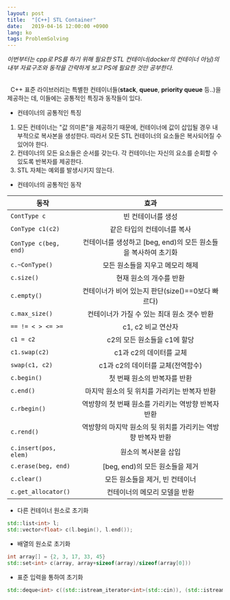 ```yaml
---
layout: post
title:  "[C++] STL Container"
date:   2019-04-16 12:00:00 +0900
lang: ko
tags: ProblemSolving
---
```


*이번부터는 cpp로 PS를 하기 위해 필요한 STL 컨테이너(docker의 컨테이너 아님)의 내부 자료구조와 동작을 간략하게 보고 PS에 필요한 것만 공부한다.*
<br>
<br>


&nbsp;&nbsp;C++ 표준 라이브러리는 특별한 컨테이너들(**stack**, **queue**, **priority queue** 등..)을 제공하는 데, 이들에는 공통적인 특징과 동작들이 있다.
* 컨테이너의 공통적인 특징
1. 모든 컨테이너는 "값 의미론"을 제공하기 때문에, 컨테이너에 값이 삽입될 경우 내부적으로 복사본을 생성한다. 따라서 모든 STL 컨테이너의 요소들은 복사되어질 수 있어야 한다.
2. 컨테이너의 모든 요소들은 순서를 갖는다. 각 컨테이너는 자신의 요소를 순회할 수 있도록 반복자를 제공한다.
3. STL 자체는 예외를 발생시키지 않는다.

* 컨테이너의 공통적인 동작


| 동작 | 효과 |
|---|:---:|
| `ContType c` |빈 컨테이너를 생성|
| `ConType c1(c2)` | 같은 타입의 컨테이너를 복사 |
| `ConType c(beg, end)` | 컨테이너를 생성하고 [beg, end)의 모든 원소들을 복사하여 초기화|
| `c.~ConType()` | 모든 원소들을 지우고 메모리 해제|
| `c.size()` | 현재 원소의 개수를 반환|
| `c.empty()` | 컨테이너가 비어 있는지 판단(size()==0보다 빠르다)|
| `c.max_size()` | 컨테이너가 가질 수 있는 최대 원소 갯수 반환|
| `== != < > <= >=` | c1, c2 비교 연산자|
| `c1 = c2` | c2의 모든 원소들을 c1에 할당|
| `c1.swap(c2)` | c1과 c2의 데이터를 교체|
| `swap(c1, c2)` | c1과 c2의 데이터를 교체(전역함수)|
| `c.begin()` | 첫 번째 원소의 반복자를 반환|
| `c.end()` | 마지막 원소의 뒷 위치를 가리키는 반복자 반환|
| `c.rbegin()` | 역방향의 첫 번째 원소를 가리키는 역방향 반복자 반환|
| `c.rend()` | 역방향의 마지막 원소의 뒷 위치를 가리키는 역방향 반복자 반환|
| `c.insert(pos, elem)` | 원소의 복사본을 삽입|
| `c.erase(beg, end)` | [beg, end)의 모든 원소들을 제거|
| `c.clear()` | 모든 원소들을 제거, 빈 컨테이너|
| `c.get_allocator()` | 컨테이너의 메모리 모델을 반환|

  - 다른 컨테이너 원소로 초기화
  ~~~cpp
  std::list<int> l;
  std::vector<float> c(l.begin(), l.end());
  ~~~
  - 배열의 원소로 초기화
  ~~~cpp
  int array[] = {2, 3, 17, 33, 45}
  std::set<int> c(array, array+sizeof(array)/sizeof(array[0]))
  ~~~
  - 표준 입력을 통하여 초기화
  ~~~cpp
  std::deque<int> c((std::istream_iterator<int>(std::cin)), (std::istream_iterator<int>()));
  ~~~
